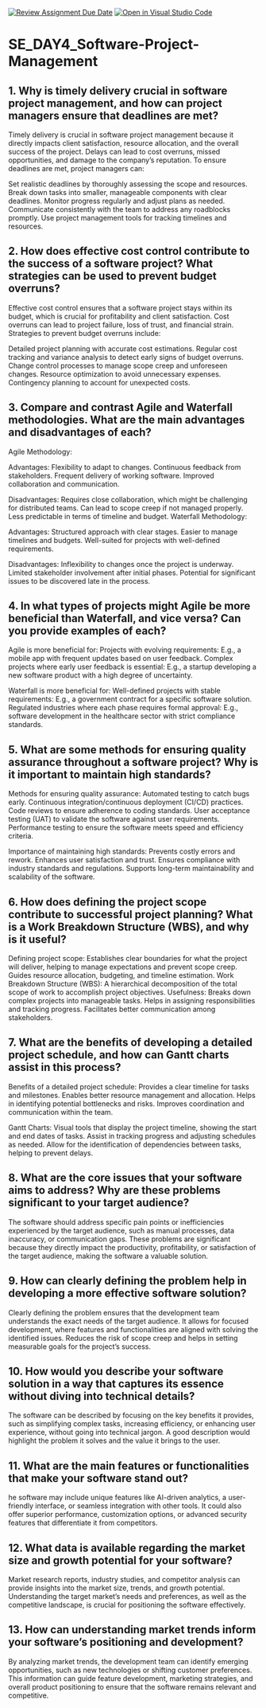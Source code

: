 [![Review Assignment Due Date](https://classroom.github.com/assets/deadline-readme-button-22041afd0340ce965d47ae6ef1cefeee28c7c493a6346c4f15d667ab976d596c.svg)](https://classroom.github.com/a/9pw6JKcu)
[![Open in Visual Studio Code](https://classroom.github.com/assets/open-in-vscode-2e0aaae1b6195c2367325f4f02e2d04e9abb55f0b24a779b69b11b9e10269abc.svg)](https://classroom.github.com/online_ide?assignment_repo_id=15650181&assignment_repo_type=AssignmentRepo)
# SE_DAY4_Software-Project-Management
## 1. Why is timely delivery crucial in software project management, and how can project managers ensure that deadlines are met?

Timely delivery is crucial in software project management because it directly impacts client satisfaction, resource allocation, and the overall success of the project. Delays can lead to cost overruns, missed opportunities, and damage to the company’s reputation. To ensure deadlines are met, project managers can:

Set realistic deadlines by thoroughly assessing the scope and resources.
Break down tasks into smaller, manageable components with clear deadlines.
Monitor progress regularly and adjust plans as needed.
Communicate consistently with the team to address any roadblocks promptly.
Use project management tools for tracking timelines and resources.

## 2. How does effective cost control contribute to the success of a software project? What strategies can be used to prevent budget overruns?

Effective cost control ensures that a software project stays within its budget, which is crucial for profitability and client satisfaction. Cost overruns can lead to project failure, loss of trust, and financial strain. Strategies to prevent budget overruns include:

Detailed project planning with accurate cost estimations.
Regular cost tracking and variance analysis to detect early signs of budget overruns.
Change control processes to manage scope creep and unforeseen changes.
Resource optimization to avoid unnecessary expenses.
Contingency planning to account for unexpected costs.

## 3. Compare and contrast Agile and Waterfall methodologies. What are the main advantages and disadvantages of each?

Agile Methodology:

Advantages:
Flexibility to adapt to changes.
Continuous feedback from stakeholders.
Frequent delivery of working software.
Improved collaboration and communication.

Disadvantages:
Requires close collaboration, which might be challenging for distributed teams.
Can lead to scope creep if not managed properly.
Less predictable in terms of timeline and budget.
Waterfall Methodology:

Advantages:
Structured approach with clear stages.
Easier to manage timelines and budgets.
Well-suited for projects with well-defined requirements.

Disadvantages:
Inflexibility to changes once the project is underway.
Limited stakeholder involvement after initial phases.
Potential for significant issues to be discovered late in the process.

## 4. In what types of projects might Agile be more beneficial than Waterfall, and vice versa? Can you provide examples of each?

Agile is more beneficial for:
Projects with evolving requirements: E.g., a mobile app with frequent updates based on user feedback.
Complex projects where early user feedback is essential: E.g., a startup developing a new software product with a high degree of uncertainty.

Waterfall is more beneficial for:
Well-defined projects with stable requirements: E.g., a government contract for a specific software solution.
Regulated industries where each phase requires formal approval: E.g., software development in the healthcare sector with strict compliance standards.

## 5. What are some methods for ensuring quality assurance throughout a software project? Why is it important to maintain high standards?

Methods for ensuring quality assurance:
Automated testing to catch bugs early.
Continuous integration/continuous deployment (CI/CD) practices.
Code reviews to ensure adherence to coding standards.
User acceptance testing (UAT) to validate the software against user requirements.
Performance testing to ensure the software meets speed and efficiency criteria.

Importance of maintaining high standards:
Prevents costly errors and rework.
Enhances user satisfaction and trust.
Ensures compliance with industry standards and regulations.
Supports long-term maintainability and scalability of the software.

## 6. How does defining the project scope contribute to successful project planning? What is a Work Breakdown Structure (WBS), and why is it useful?

Defining project scope:
Establishes clear boundaries for what the project will deliver, helping to manage expectations and prevent scope creep.
Guides resource allocation, budgeting, and timeline estimation.
Work Breakdown Structure (WBS):
A hierarchical decomposition of the total scope of work to accomplish project objectives.
Usefulness:
Breaks down complex projects into manageable tasks.
Helps in assigning responsibilities and tracking progress.
Facilitates better communication among stakeholders.

## 7. What are the benefits of developing a detailed project schedule, and how can Gantt charts assist in this process?

Benefits of a detailed project schedule:
Provides a clear timeline for tasks and milestones.
Enables better resource management and allocation.
Helps in identifying potential bottlenecks and risks.
Improves coordination and communication within the team.

Gantt Charts:
Visual tools that display the project timeline, showing the start and end dates of tasks.
Assist in tracking progress and adjusting schedules as needed.
Allow for the identification of dependencies between tasks, helping to prevent delays.

## 8. What are the core issues that your software aims to address? Why are these problems significant to your target audience?

The software should address specific pain points or inefficiencies experienced by the target audience, such as manual processes, data inaccuracy, or communication gaps.
These problems are significant because they directly impact the productivity, profitability, or satisfaction of the target audience, making the software a valuable solution.

## 9. How can clearly defining the problem help in developing a more effective software solution?

Clearly defining the problem ensures that the development team understands the exact needs of the target audience.
It allows for focused development, where features and functionalities are aligned with solving the identified issues.
Reduces the risk of scope creep and helps in setting measurable goals for the project’s success.

## 10. How would you describe your software solution in a way that captures its essence without diving into technical details?

The software can be described by focusing on the key benefits it provides, such as simplifying complex tasks, increasing efficiency, or enhancing user experience, without going into technical jargon.
A good description would highlight the problem it solves and the value it brings to the user.

## 11. What are the main features or functionalities that make your software stand out?

he software may include unique features like AI-driven analytics, a user-friendly interface, or seamless integration with other tools.
It could also offer superior performance, customization options, or advanced security features that differentiate it from competitors.

## 12. What data is available regarding the market size and growth potential for your software?

Market research reports, industry studies, and competitor analysis can provide insights into the market size, trends, and growth potential.
Understanding the target market’s needs and preferences, as well as the competitive landscape, is crucial for positioning the software effectively.

## 13. How can understanding market trends inform your software’s positioning and development?

By analyzing market trends, the development team can identify emerging opportunities, such as new technologies or shifting customer preferences.
This information can guide feature development, marketing strategies, and overall product positioning to ensure that the software remains relevant and competitive.
